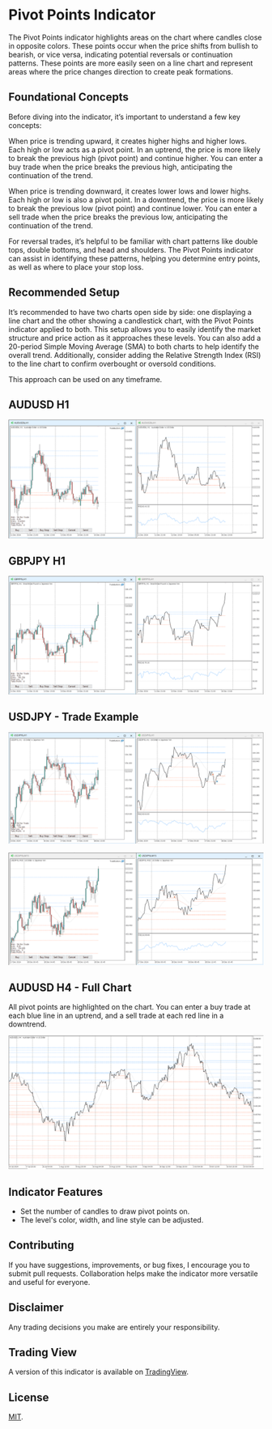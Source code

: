 # Pivot Points Indicator

The Pivot Points indicator highlights areas on the chart where candles close in opposite colors. These points occur when the price shifts from bullish to bearish, or vice versa, indicating potential reversals or continuation patterns. These points are more easily seen on a line chart and represent areas where the price changes direction to create peak formations.

## Foundational Concepts

Before diving into the indicator, it’s important to understand a few key concepts:

When price is trending upward, it creates higher highs and higher lows. Each high or low acts as a pivot point. In an uptrend, the price is more likely to break the previous high (pivot point) and continue higher. You can enter a buy trade when the price breaks the previous high, anticipating the continuation of the trend.

When price is trending downward, it creates lower lows and lower highs. Each high or low is also a pivot point. In a downtrend, the price is more likely to break the previous low (pivot point) and continue lower. You can enter a sell trade when the price breaks the previous low, anticipating the continuation of the trend.

For reversal trades, it’s helpful to be familiar with chart patterns like double tops, double bottoms, and head and shoulders. The Pivot Points indicator can assist in identifying these patterns, helping you determine entry points, as well as where to place your stop loss.

## Recommended Setup

It’s recommended to have two charts open side by side: one displaying a line chart and the other showing a candlestick chart, with the Pivot Points indicator applied to both. This setup allows you to easily identify the market structure and price action as it approaches these levels. You can also add a 20-period Simple Moving Average (SMA) to both charts to help identify the overall trend. Additionally, consider adding the Relative Strength Index (RSI) to the line chart to confirm overbought or oversold conditions.

This approach can be used on​ any timeframe.

## AUDUSD H1

![AUDUSD H1 Chart Setup](https://github.com/roshaneforde/pivot-points-indicator/blob/main/screenshots/audusd.png)

## GBPJPY H1

![GBPJPY H1 Chart Setup](https://github.com/roshaneforde/pivot-points-indicator/blob/main/screenshots/gbpjpy.png)

##  USDJPY - Trade Example

![USDJPY H1 Trade Example](https://github.com/roshaneforde/pivot-points-indicator/blob/main/screenshots/usdjpy-trade-example-h1.png)

![USDJPY M15 Trade Example](https://github.com/roshaneforde/pivot-points-indicator/blob/main/screenshots/usdjpy-trade-example-m15.png)

## AUDUSD H4 - Full Chart

All pivot points are highlighted on the chart. You can enter a buy trade at each blue line in an uptrend, and a sell trade at each red line in a downtrend.

![AUDUSD H4 Full Chart](https://github.com/roshaneforde/pivot-points-indicator/blob/main/screenshots/audusd-full.png)

## Indicator Features

* Set the number of candles to draw pivot points on.
* The level's color, width, and line style can be adjusted.

## Contributing
If you have suggestions, improvements, or bug fixes, I encourage you to submit pull requests. Collaboration helps make the indicator more versatile and useful for everyone. 

## Disclaimer

Any trading decisions you make are entirely your responsibility.

## Trading View

A version of this indicator is available on [TradingView](https://www.tradingview.com/script/vTIfOWlk-Pivot-Points/).

## License

[MIT](https://github.com/roshaneforde/retracement-levels-indicator/blob/main/LICENSE.txt).

